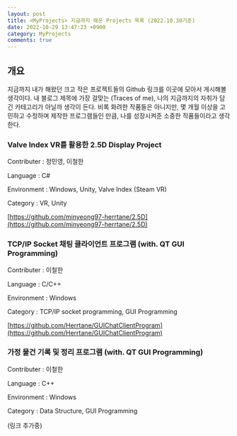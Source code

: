 ```yaml
---
layout: post
title: <MyProjects> 지금까지 해온 Projects 목록 (2022.10.30기준)
date: 2022-10-29 13:47:23 +0900
category: MyProjects
comments: true
---
```


## 개요

지금까지 내가 해왔던 크고 작은 프로젝트들의 Github 링크를 이곳에 모아서 게시해볼 생각이다. 내 블로그 제목에 가장 걸맞는 (Traces of me), 나의 지금까지의 자취가 담긴 카테고리가 아닐까 생각이 든다. 비록 화려한 작품들은 아니지만, 몇 개월 이상을 고민하고 수정하며 제작한 프로그램들인 만큼, 나를 성장시켜준 소중한 작품들이라고 생각한다.

### Valve Index VR를 활용한 2.5D Display Project

Contributer : 정민영, 이철한

Language : C#

Environment : Windows, Unity, Valve Index (Steam VR)

Category : VR, Unity

[https://github.com/minyeong97-herrtane/2.5D](https://github.com/minyeong97-herrtane/2.5D)

### TCP/IP Socket 채팅 클라이언트 프로그램 (with. QT GUI Programming)

Contributer : 이철한

Language : C/C++

Environment : Windows

Category : TCP/IP socket programming, GUI Programming

[https://github.com/Herrtane/GUIChatClientProgram](https://github.com/Herrtane/GUIChatClientProgram)

### 가정 물건 기록 및 정리 프로그램 (with. QT GUI Programming)

Contributer : 이철한

Language : C++

Environment : Windows

Category : Data Structure, GUI Programming

(링크 추가중)